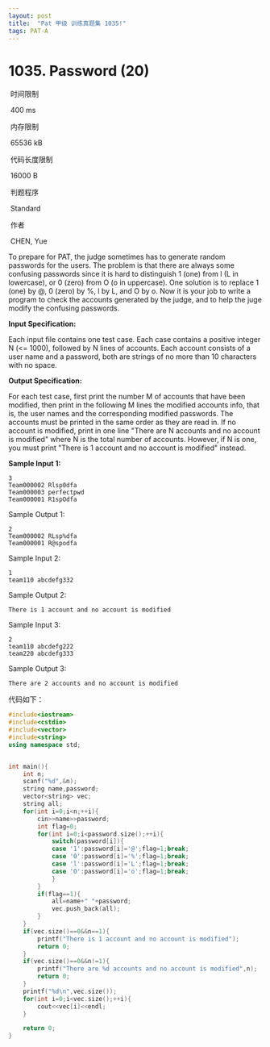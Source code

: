 ```yaml
---
layout: post
title:  "Pat 甲级 训练真题集 1035!"
tags: PAT-A
---
```

# 1035. Password (20)

​    时间限制  

​    400 ms

​    内存限制  

​    65536 kB

​    代码长度限制  

​    16000 B

​      判题程序    

​      Standard    

​      作者    

​      CHEN, Yue

To prepare for PAT, the judge sometimes has to generate random passwords for the users.  The problem is that there are always some confusing passwords since it is hard to distinguish 1 (one) from l (L in lowercase), or 0 (zero) from O (o in uppercase).  One solution is to replace 1 (one) by @, 0 (zero) by %, l by L, and O by o.  Now it is your job to write a program to check the accounts generated by the judge, and to help the juge modify the confusing passwords.

**Input Specification:**

Each input file contains one test case.  Each case contains a positive integer N (<= 1000), followed by N lines of accounts.  Each account consists of a user name and a password, both are strings of no more than 10 characters with no space.

**Output Specification:**

For each test case, first print the number M of accounts that have been modified, then print in the following M lines the modified accounts info, that is, the user names and the corresponding modified passwords.  The accounts must be printed in the same order as they are read in.  If no account is modified, print in one line "There are N accounts and no account is modified" where N is the total number of accounts.  However, if N is one, you must print "There is 1 account and no account is modified" instead.

**Sample Input 1:**

```
3
Team000002 Rlsp0dfa
Team000003 perfectpwd
Team000001 R1spOdfa

```

Sample Output 1:

```
2
Team000002 RLsp%dfa
Team000001 R@spodfa

```

Sample Input 2:

```
1
team110 abcdefg332

```

Sample Output 2:

```
There is 1 account and no account is modified

```

Sample Input 3:

```
2
team110 abcdefg222
team220 abcdefg333

```

Sample Output 3:

```
There are 2 accounts and no account is modified
```

代码如下：

```c++
#include<iostream>
#include<cstdio>
#include<vector>
#include<string>
using namespace std;


int main(){
	int n;
	scanf("%d",&n);
	string name,password;
	vector<string> vec;
	string all;
	for(int i=0;i<n;++i){
		cin>>name>>password;
		int flag=0;
		for(int i=0;i<password.size();++i){
			switch(password[i]){
			case '1':password[i]='@';flag=1;break;
			case '0':password[i]='%';flag=1;break;
			case 'l':password[i]='L';flag=1;break;
			case 'O':password[i]='o';flag=1;break;
			}
		}
		if(flag==1){
			all=name+" "+password;
			vec.push_back(all);
		}
	}
	if(vec.size()==0&&n==1){
		printf("There is 1 account and no account is modified");
		return 0;
	}
	if(vec.size()==0&&n!=1){
		printf("There are %d accounts and no account is modified",n);
		return 0;
	}
	printf("%d\n",vec.size());
	for(int i=0;i<vec.size();++i){
		cout<<vec[i]<<endl;
	}

	return 0;
}
```


